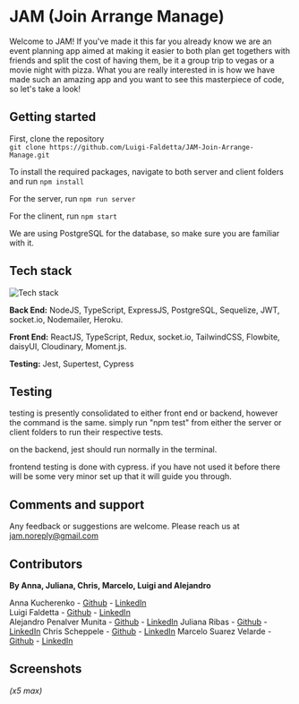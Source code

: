 # JAM (Join Arrange Manage)

Welcome to JAM! If you've made it this far you already know we are an event planning app aimed at making it easier to both plan get togethers with friends and split the cost of having them, be it a group trip to vegas or a movie night with pizza.  What you are really interested in is how we have made such an amazing app and you want to see this masterpiece of code, so let's take a look!

## Getting started

First, clone the repository  
`git clone https://github.com/Luigi-Faldetta/JAM-Join-Arrange-Manage.git`

To install the required packages, navigate to both server and client folders and run
`npm install`

For the server, run `npm run server`

For the clinent, run `npm start`


We are using PostgreSQL for the database, so make sure you are familiar with it.


## Tech stack
![Tech stack](https://res.cloudinary.com/dpzz6vn2w/image/upload/v1688811975/Screenshot_2023-07-08_at_12.25.58_qwroyg.png)

**Back End:** NodeJS, TypeScript, ExpressJS, PostgreSQL, Sequelize, JWT, socket.io, Nodemailer, Heroku.

**Front End:** ReactJS, TypeScript, Redux, socket.io, TailwindCSS, Flowbite, daisyUI, Cloudinary, Moment.js.

**Testing:** Jest, Supertest, Cypress


## Testing
testing is presently consolidated to either front end or backend, however the command is the same. simply run "npm test" from either the server or client folders to run their respective tests.  

on the backend, jest should run normally in the terminal.  

frontend testing is done with cypress.  if you have not used it before there will be some very minor set up that it will guide you through.

## Comments and support

Any feedback or suggestions are welcome. Please reach us at jam.noreply@gmail.com

## Contributors

**By Anna, Juliana, Chris, Marcelo, Luigi and Alejandro**  

Anna Kucherenko - [Github](https://github.com/AnnaKucherenko1) - [LinkedIn](www.linkedin.com/in/anna-kucherenko1)  
Luigi Faldetta - [Github](https://github.com/luigi-faldetta) - [LinkedIn](https://www.linkedin.com/in/alejandro-pemu/)  
Alejandro Penalver Munita - [Github](https://github.com/alepemu) - [LinkedIn](https://www.linkedin.com/in/luigi-faldetta-a02ab817b/)
Juliana Ribas - [Github](https://github.com/juliana-ribas) - [LinkedIn](www.linkedin.com/in/juliana-ribas-60b125134/)
Chris Scheppele - [Github](https://github.com/cscheppele) - [LinkedIn](www.linkedin.com/in/cscheppele/)
Marcelo Suarez Velarde - [Github](https://github.com/marce-msv) - [LinkedIn](www.linkedin.com/in/marcesv/)


## Screenshots
*(x5 max)*
